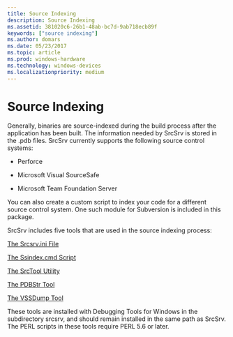 ```yaml
---
title: Source Indexing
description: Source Indexing
ms.assetid: 381020c6-26b1-48ab-bc7d-9ab718ecb89f
keywords: ["source indexing"]
ms.author: domars
ms.date: 05/23/2017
ms.topic: article
ms.prod: windows-hardware
ms.technology: windows-devices
ms.localizationpriority: medium
---
```


# Source Indexing


Generally, binaries are source-indexed during the build process after the application has been built. The information needed by SrcSrv is stored in the .pdb files. SrcSrv currently supports the following source control systems:

-   Perforce

-   Microsoft Visual SourceSafe

-   Microsoft Team Foundation Server

You can also create a custom script to index your code for a different source control system. One such module for Subversion is included in this package.

SrcSrv includes five tools that are used in the source indexing process:

[The Srcsrv.ini File](the-srcsrv-ini-file.md)

[The Ssindex.cmd Script](the-ssindex-cmd-script.md)

[The SrcTool Utility](the-srctool-utility.md)

[The PDBStr Tool](the-pdbstr-tool.md)

[The VSSDump Tool](the-vssdump-tool.md)

These tools are installed with Debugging Tools for Windows in the subdirectory srcsrv, and should remain installed in the same path as SrcSrv. The PERL scripts in these tools require PERL 5.6 or later.

 

 





